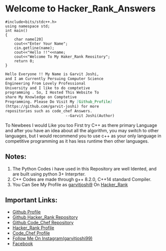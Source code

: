 # Welcome to Hacker_Rank_Answers

    #include<bits/stdc++.h>
    using namespace std;
    int main()
    {
        char name[20]
        cout<<"Enter Your Name";
        cin.getline(name);
        cout<<"Hello !!"<<name;
        cout<<"Welcome To My Haker_Rank Reository";
        return 0;
    }



```markdown
Hello Everyone !! My Name is Garvit Joshi, 
and I am Currently Persuing Computer Science 
Engineering From Lovely Professional 
University and I like to do comptetive 
programming . So, I Hosted This Website To 
share My Knowledge on Comptetive 
Programming. Please Do Visit My [Github_Profile]
(https://github.com/garvit-joshi) for more 
repositories such as code_chef Answers.
                           --Garvit Joshi(Author)
```
To Newbees I would Like you too First try C++ 
as there primary Language and after you have an 
idea about all the algorithm, you may switch 
to other languages, but I would recommend you to
use c++ as your only language in competitive 
programming as it has less runtime then other
languages.

## Notes:
1. The Python Codes i have used in this Repository are well Idented, and are built using python 3+ Interprter.
2. C++ Codes are made through g++ 8.2.0, C++14 standard Compiler.
3. You Can See My Profile as [garvitjoshi9](https://www.hackerrank.com/garvitjoshi9) On [Hacker_Rank](https://www.hackerrank.com/)


## Important Links:
* [Github Profile](https://github.com/garvit-joshi)
* [Github Hacker_Rank Repository](https://github.com/garvit-joshi/HackerRank)
* [Github Code_Chef Repository](https://github.com/garvit-joshi/CodeChef)
* [Hacker_Rank Profile](https://www.hackerrank.com/garvitjoshi9)
* [Code_Chef Profile](https://www.codechef.com/users/garvitjoshi9)
* [Follow Me On Instagram(garvitjoshi99)](https://www.instagram.com/garvitjoshi99/)
* [Facebook](https://www.facebook.com/profile.php?id=100009274090199)
